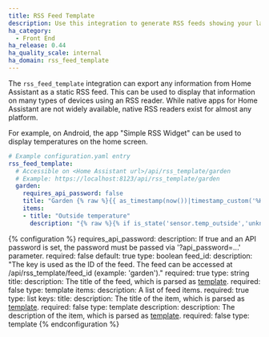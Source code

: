 ```yaml
---
title: RSS Feed Template
description: Use this integration to generate RSS feeds showing your latest data.
ha_category:
  - Front End
ha_release: 0.44
ha_quality_scale: internal
ha_domain: rss_feed_template
---
```


The `rss_feed_template` integration can export any information from Home Assistant as a static RSS feed. This can be used to display that information on many types of devices using an RSS reader. While native apps for Home Assistant are not widely available, native RSS readers exist for almost any platform.

For example, on Android, the app "Simple RSS Widget" can be used to display temperatures on the home screen.

```yaml
# Example configuration.yaml entry
rss_feed_template:
  # Accessible on <Home Assistant url>/api/rss_template/garden
  # Example: https://localhost:8123/api/rss_template/garden
  garden:
    requires_api_password: false
    title: "Garden {% raw %}{{ as_timestamp(now())|timestamp_custom('%H:%M', True) }}{% endraw %}"
    items:
    - title: "Outside temperature"
      description: "{% raw %}{% if is_state('sensor.temp_outside','unknown') %}---{% else %}{{states('sensor.temp_outside')}} °C{% endif %}{% endraw %}"
```

{% configuration %}
requires_api_password:
  description: If true and an API password is set, the password must be passed via '?api_password=...' parameter.
  required: false
  default: true
  type: boolean
feed_id:
  description: "The key is used as the ID of the feed. The feed can be accessed at /api/rss_template/feed_id (example: 'garden')."
  required: true
  type: string
title:
  description: The title of the feed, which is parsed as [template](/topics/templating/).
  required: false
  type: template
items:
  description: A list of feed items.
  required: true
  type: list
  keys:
    title:
      description: The title of the item, which is parsed as [template](/topics/templating/).
      required: false
      type: template
    description:
      description: The description of the item, which is parsed as [template](/topics/templating/).
      required: false
      type: template
{% endconfiguration %}
